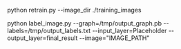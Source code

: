 python retrain.py --image_dir ./training_images

python label_image.py --graph=/tmp/output_graph.pb --labels=/tmp/output_labels.txt --input_layer=Placeholder --output_layer=final_result --image="IMAGE_PATH"




